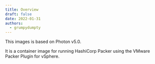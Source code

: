 ```yaml
---
title: Overview
draft: false
date: 2022-01-31
authors:
  - grumpydumpty
---
```



This images is based on Photon v5.0.

It is a container image for running HashiCorp Packer using the VMware Packer Plugin for vSphere.
